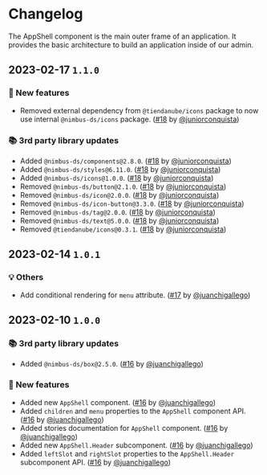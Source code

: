 # Changelog

The AppShell component is the main outer frame of an application. It provides the basic architecture to build an application inside of our admin.

## 2023-02-17 `1.1.0`

### 🎉 New features

- Removed external dependency from `@tiendanube/icons` package to now use internal `@nimbus-ds/icons` package. ([#18](https://github.com/TiendaNube/nimbus-design-system/pull/#18) by [@juniorconquista](https://github.com/juniorconquista))

### 📚 3rd party library updates

- Added `@nimbus-ds/components@2.8.0`. ([#18](https://github.com/TiendaNube/nimbus-patterns/pull/18) by [@juniorconquista](https://github.com/juniorconquista))
- Added `@nimbus-ds/styles@6.11.0`. ([#18](https://github.com/TiendaNube/nimbus-patterns/pull/18) by [@juniorconquista](https://github.com/juniorconquista))
- Added `@nimbus-ds/icons@1.0.0`. ([#18](https://github.com/TiendaNube/nimbus-patterns/pull/18) by [@juniorconquista](https://github.com/juniorconquista))
- Removed `@nimbus-ds/button@2.1.0`. ([#18](https://github.com/TiendaNube/nimbus-patterns/pull/18) by [@juniorconquista](https://github.com/juniorconquista))
- Removed `@nimbus-ds/icon@2.0.0`. ([#18](https://github.com/TiendaNube/nimbus-patterns/pull/18) by [@juniorconquista](https://github.com/juniorconquista))
- Removed `@nimbus-ds/icon-button@3.3.0`. ([#18](https://github.com/TiendaNube/nimbus-patterns/pull/18) by [@juniorconquista](https://github.com/juniorconquista))
- Removed `@nimbus-ds/tag@2.0.0`. ([#18](https://github.com/TiendaNube/nimbus-patterns/pull/18) by [@juniorconquista](https://github.com/juniorconquista))
- Removed `@nimbus-ds/text@5.0.0`. ([#18](https://github.com/TiendaNube/nimbus-patterns/pull/18) by [@juniorconquista](https://github.com/juniorconquista))
- Removed `@tiendanube/icons@0.3.1`. ([#18](https://github.com/TiendaNube/nimbus-design-system/pull/#18) by [@juniorconquista](https://github.com/juniorconquista))

## 2023-02-14 `1.0.1`

### 💡 Others

- Add conditional rendering for `menu` attribute. ([#17](https://github.com/TiendaNube/nimbus-patterns/pull/17) by [@juanchigallego](https://github.com/juanchigallego))

## 2023-02-10 `1.0.0`

### 📚 3rd party library updates

- Added `@nimbus-ds/box@2.5.0`. ([#16](https://github.com/TiendaNube/nimbus-patterns/pull/16) by [@juanchigallego](https://github.com/juanchigallego))

### 🎉 New features

- Added new `AppShell` component. ([#16](https://github.com/TiendaNube/nimbus-patterns/pull/16) by [@juanchigallego](https://github.com/juanchigallego))
- Added `children` and `menu` properties to the `AppShell` component API. ([#16](https://github.com/TiendaNube/nimbus-patterns/pull/16) by [@juanchigallego](https://github.com/juanchigallego))
- Added stories documentation for `AppShell` component. ([#16](https://github.com/TiendaNube/nimbus-patterns/pull/16) by [@juanchigallego](https://github.com/juanchigallego))
- Added new `AppShell.Header` subcomponent. ([#16](https://github.com/TiendaNube/nimbus-patterns/pull/16) by [@juanchigallego](https://github.com/juanchigallego))
- Added `leftSlot` and `rightSlot` properties to the `AppShell.Header` subcomponent API. ([#16](https://github.com/TiendaNube/nimbus-patterns/pull/16) by [@juanchigallego](https://github.com/juanchigallego))
